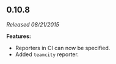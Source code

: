 ## 0.10.8

*Released 08/21/2015*

**Features:**

- Reporters in CI can now be specified.
- Added `teamcity` reporter.


